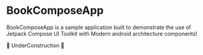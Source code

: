 # BookComposeApp

BookComposeApp is a sample application built to demonstrate the use of Jetpack Compose UI Toolkit with Modern android architecture components!

🚧 UnderConstruction 🚧
